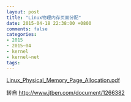 ```yaml
---
layout: post
title: "Linux物理内存页面分配"
date: 2015-04-18 22:38:00 +0800
comments: false
categories:
- 2015
- 2015~04
- kernel
- kernel~net
tags:
---
```


[Linux_Physical_Memory_Page_Allocation.pdf](/download/kernel/Linux_Physical_Memory_Page_Allocation.pdf)  


转自 http://www.jtben.com/document/1266382

